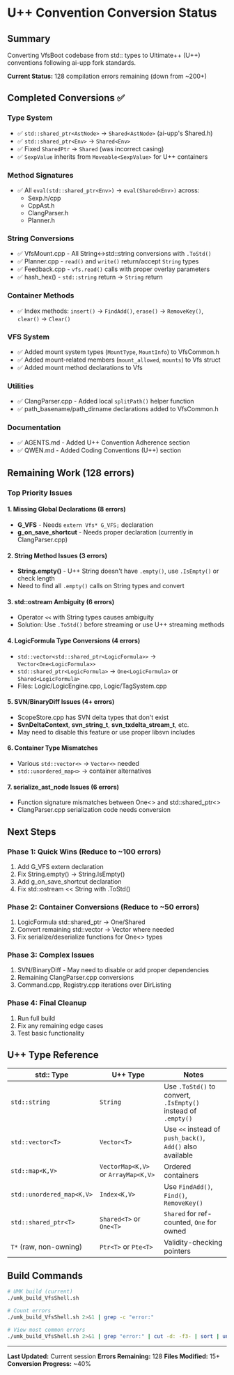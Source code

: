 # U++ Convention Conversion Status

## Summary

Converting VfsBoot codebase from std:: types to Ultimate++ (U++) conventions following ai-upp fork standards.

**Current Status:** 128 compilation errors remaining (down from ~200+)

## Completed Conversions ✅

### Type System
- ✅ `std::shared_ptr<AstNode>` → `Shared<AstNode>` (ai-upp's Shared.h)
- ✅ `std::shared_ptr<Env>` → `Shared<Env>`
- ✅ Fixed `SharedPtr` → `Shared` (was incorrect casing)
- ✅ `SexpValue` inherits from `Moveable<SexpValue>` for U++ containers

### Method Signatures
- ✅ All `eval(std::shared_ptr<Env>)` → `eval(Shared<Env>)` across:
  - Sexp.h/cpp
  - CppAst.h
  - ClangParser.h
  - Planner.h

### String Conversions
- ✅ VfsMount.cpp - All String↔std::string conversions with `.ToStd()`
- ✅ Planner.cpp - `read()` and `write()` return/accept `String` types
- ✅ Feedback.cpp - `vfs.read()` calls with proper overlay parameters
- ✅ hash_hex() - `std::string` return → `String` return

### Container Methods
- ✅ Index methods: `insert()` → `FindAdd()`, `erase()` → `RemoveKey()`, `clear()` → `Clear()`

### VFS System
- ✅ Added mount system types (`MountType`, `MountInfo`) to VfsCommon.h
- ✅ Added mount-related members (`mount_allowed`, `mounts`) to Vfs struct
- ✅ Added mount method declarations to Vfs

### Utilities
- ✅ ClangParser.cpp - Added local `splitPath()` helper function
- ✅ path_basename/path_dirname declarations added to VfsCommon.h

### Documentation
- ✅ AGENTS.md - Added U++ Convention Adherence section
- ✅ QWEN.md - Added Coding Conventions (U++) section

## Remaining Work (128 errors)

### Top Priority Issues

#### 1. Missing Global Declarations (8 errors)
- **G_VFS** - Needs `extern Vfs* G_VFS;` declaration
- **g_on_save_shortcut** - Needs proper declaration (currently in ClangParser.cpp)

#### 2. String Method Issues (3 errors)
- **String.empty()** - U++ String doesn't have `.empty()`, use `.IsEmpty()` or check length
- Need to find all `.empty()` calls on String types and convert

#### 3. std::ostream Ambiguity (6 errors)
- Operator `<<` with String types causes ambiguity
- Solution: Use `.ToStd()` before streaming or use U++ streaming methods

#### 4. LogicFormula Type Conversions (4 errors)
- `std::vector<std::shared_ptr<LogicFormula>>` → `Vector<One<LogicFormula>>`
- `std::shared_ptr<LogicFormula>` → `One<LogicFormula>` or `Shared<LogicFormula>`
- Files: Logic/LogicEngine.cpp, Logic/TagSystem.cpp

#### 5. SVN/BinaryDiff Issues (4+ errors)
- ScopeStore.cpp has SVN delta types that don't exist
- **SvnDeltaContext**, **svn_string_t**, **svn_txdelta_stream_t**, etc.
- May need to disable this feature or use proper libsvn includes

#### 6. Container Type Mismatches
- Various `std::vector<>` → `Vector<>` needed
- `std::unordered_map<>` → container alternatives

#### 7. serialize_ast_node Issues (6 errors)
- Function signature mismatches between One<> and std::shared_ptr<>
- ClangParser.cpp serialization code needs conversion

## Next Steps

### Phase 1: Quick Wins (Reduce to ~100 errors)
1. Add G_VFS extern declaration
2. Fix String.empty() → String.IsEmpty()
3. Add g_on_save_shortcut declaration
4. Fix std::ostream << String with .ToStd()

### Phase 2: Container Conversions (Reduce to ~50 errors)
1. LogicFormula std::shared_ptr → One/Shared
2. Convert remaining std::vector → Vector where needed
3. Fix serialize/deserialize functions for One<> types

### Phase 3: Complex Issues
1. SVN/BinaryDiff - May need to disable or add proper dependencies
2. Remaining ClangParser.cpp conversions
3. Command.cpp, Registry.cpp iterations over DirListing

### Phase 4: Final Cleanup
1. Run full build
2. Fix any remaining edge cases
3. Test basic functionality

## U++ Type Reference

| std:: Type | U++ Type | Notes |
|------------|----------|-------|
| `std::string` | `String` | Use `.ToStd()` to convert, `.IsEmpty()` instead of `.empty()` |
| `std::vector<T>` | `Vector<T>` | Use `<<` instead of `push_back()`, `Add()` also available |
| `std::map<K,V>` | `VectorMap<K,V>` or `ArrayMap<K,V>` | Ordered containers |
| `std::unordered_map<K,V>` | `Index<K,V>` | Use `FindAdd()`, `Find()`, `RemoveKey()` |
| `std::shared_ptr<T>` | `Shared<T>` or `One<T>` | `Shared` for ref-counted, `One` for owned |
| `T*` (raw, non-owning) | `Ptr<T>` or `Pte<T>` | Validity-checking pointers |

## Build Commands

```bash
# UMK build (current)
./umk_build_VfsShell.sh

# Count errors
./umk_build_VfsShell.sh 2>&1 | grep -c "error:"

# View most common errors
./umk_build_VfsShell.sh 2>&1 | grep "error:" | cut -d: -f3- | sort | uniq -c | sort -rn | head -20
```

---

**Last Updated:** Current session
**Errors Remaining:** 128
**Files Modified:** 15+
**Conversion Progress:** ~40%

